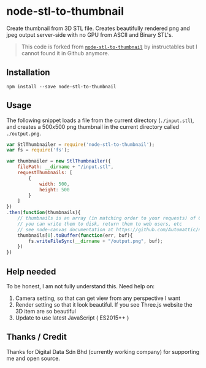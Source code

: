 # node-stl-to-thumbnail

Create thumbnail from 3D STL file. Creates beautifully rendered png and jpeg output server-side with no GPU from ASCII and Binary STL's.

> This code is forked from [`node-stl-to-thumbnail`](https://www.npmjs.com/package/node-stl-to-thumbnail) by instructables but I cannot found it in Github anymore.

## Installation
```npm install --save node-stl-to-thumbnail```

## Usage

The following snippet loads a file from the current directory (```./input.stl```), and creates a 500x500 png thumbnail in the current directory called ```./output.png```.

```javascript
var StlThumbnailer = require('node-stl-to-thumbnail');
var fs = require('fs');

var thumbnailer = new StlThumbnailer({
	filePath: __dirname + "/input.stl",
	requestThumbnails: [
		{
			width: 500,
			height: 500
		}
	] 	
})
.then(function(thumbnails){
	// thumbnails is an array (in matching order to your requests) of Canvas objects
	// you can write them to disk, return them to web users, etc
	// see node-canvas documentation at https://github.com/Automattic/node-canvas
	thumbnails[0].toBuffer(function(err, buf){      
		fs.writeFileSync(__dirname + "/output.png", buf);
    })
})
```

## Help needed

To be honest, I am not fully understand this. Need help on:

1. Camera setting, so that can get view from any perspective I want
2. Render setting so that it look beautiful. If you see Three.js website the 3D item are so beautiful
3. Update to use latest JavaScript ( ES2015++ )

## Thanks / Credit

Thanks for Digital Data Sdn Bhd (currently working company) for supporting me and open source.
